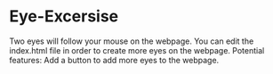 # Eye-Excersise
Two eyes will follow your mouse on the webpage.
You can edit the index.html file in order to create more eyes on the webpage.
Potential features:
  Add a button to add more eyes to the webpage.
